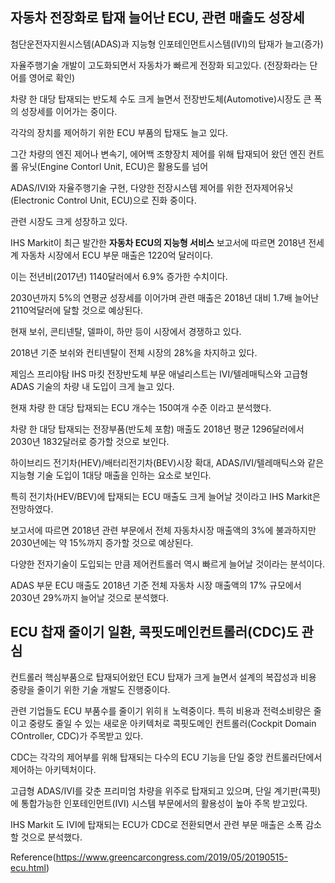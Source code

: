 ## 자동차 전장화로 탑재 늘어난 ECU, 관련 매출도 성장세 

첨단운전자지원시스템(ADAS)과 지능형 인포테인먼트시스템(IVI)의 탑재가 늘고(증가)

자율주행기술 개발이 고도화되면서 자동차가 빠르게 전장화 되고있다. (전장화라는 단어를 영어로 확인)





차량 한 대당 탑재되는 반도체 수도 크게 늘면서 전장반도체(Automotive)시장도 큰 폭의 성장세를 이어가는 중이다.

각각의 장치를 제어하기 위한 ECU 부품의 탑재도 늘고 있다.

그간 차량의 엔진 제어나 변속기, 에어백 조향장치 제어를 위해 탑재되어 왔던 엔진 컨트롤 유닛(Engine Contorl Unit, ECU)은 활용도를 넘어 

ADAS/IVI와 자율주행기술 구현, 다양한 전장시스템 제어를 위한 전자제어유닛(Electronic Control Unit, ECU)으로 진화 중이다.

관련 시장도 크게 성장하고 있다. 



IHS Markit이 최근 발간한 **자동차 ECU의 지능형 서비스** 보고서에 따르면 2018년 전세계 자동차 시장에서 ECU 부문 매출은 1220억 달러이다.

이는 전년비(2017년) 1140달러에서 6.9% 증가한 수치이다. 

2030년까지 5%의 연평균 성장세를 이어가며 관련 매출은 2018년 대비 1.7배 늘어난 2110억달러에 달할 것으로 예상된다.

현재 보쉬, 콘티넨탈, 델파이, 하만 등이 시장에서 경쟁하고 있다. 



2018년 기준 보쉬와 컨티넨탈이 전체 시장의 28%을 차지하고 있다.

제임스 프리야탐 IHS 마킷 전장반도체 부문 애널리스트는 IVI/텔레매틱스와 고급형 ADAS 기술의 차량 내 도입이 크게 늘고 있다.

현재 차량 한 대당 탑재되는 ECU 개수는 150여개 수준 이라고 분석했다. 


차량 한 대당 탑재되는 전장부품(반도체 포함) 매출도 2018년 평균 1296달러에서 2030년 1832달러로 증가할 것으로 보인다.

하이브리드 전기차(HEV)/배터리전기차(BEV)시장 확대, ADAS/IVI/텔레매틱스와 같은 지능형 기술 도입이 1대당 매출을 인하는 요소로 보인다. 


특히 전기차(HEV/BEV)에 탑재되는 ECU 매출도 크게 늘어날 것이라고 IHS Markit은 전망하였다. 

보고서에 따르면 2018년 관련 부문에서 전체 자동차시장 매출액의 3%에 불과하지만 2030년에는 약 15%까지 증가할 것으로 예상된다. 

다양한 전자기술이 도입되는 만큼 제어컨트롤러 역시 빠르게 늘어날 것이라는 분석이다.

ADAS 부문 ECU 매출도 2018년 기준 전체 자동차 시장 매출액의 17% 규모에서 2030년 29%까지 늘어날 것으로 분석했다.


## ECU 찹재 줄이기 일환, 콕핏도메인컨트롤러(CDC)도 관심

컨트롤러 핵심부품으로 탑재되어왔던 ECU 탑재가 크게 늘면서 설계의 복잡성과 비용 중량을 줄이기 위한 기술 개발도 진행중이다.

관련 기업들도 ECU 부품수를 줄이기 위히ㅐ 노력중이다. 특히 비용과 전력소비량은 줄이고 중량도 줄일 수 있는 새로운 아키텍처로 콕핏도메인 컨트롤러(Cockpit Domain COntroller, CDC)가 주목받고 있다.

CDC는 각각의 제어부를 위해 탑재되는 다수의 ECU 기능을 단일 중앙 컨트롤러단에서 제어하는 아키텍처이다.

고급형 ADAS/IVI를 갖춘 프리미엄 차량을 위주로 탑재되고 있으며, 단일 계기판(콕핏)에 통합가능한 인포테인먼트(IVI) 시스템 부문에서의 활용성이 높아 주목 받고있다.



IHS Markit 도 IVI에 탑재되는 ECU가 CDC로 전환되면서 관련 부문 매출은 소폭 감소할 것으로 분석했다. 



Reference(https://www.greencarcongress.com/2019/05/20190515-ecu.html)


